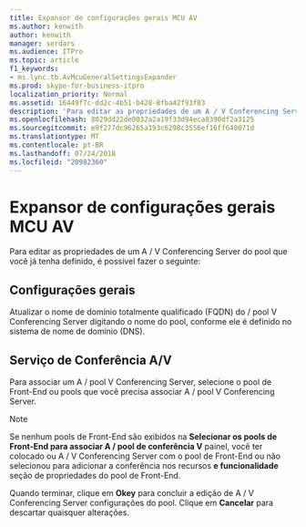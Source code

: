 ```yaml
---
title: Expansor de configurações gerais MCU AV
ms.author: kenwith
author: kenwith
manager: serdars
ms.audience: ITPro
ms.topic: article
f1_keywords:
- ms.lync.tb.AvMcuGeneralSettingsExpander
ms.prod: skype-for-business-itpro
localization_priority: Normal
ms.assetid: 16449f7c-dd2c-4b51-b428-8fba42f93f83
description: 'Para editar as propriedades de um A / V Conferencing Server do pool que você já tenha definido, é possível fazer o seguinte:'
ms.openlocfilehash: 8029dd22de0032a2a19f33d94eca8390df2a3125
ms.sourcegitcommit: e9f277dc96265a193c6298c3556ef16ff640071d
ms.translationtype: MT
ms.contentlocale: pt-BR
ms.lasthandoff: 07/24/2018
ms.locfileid: "20982360"
---
```

# <a name="av-mcu-general-settings-expander"></a>Expansor de configurações gerais MCU AV
 
Para editar as propriedades de um A / V Conferencing Server do pool que você já tenha definido, é possível fazer o seguinte:
  
## <a name="general-settings"></a>Configurações gerais

Atualizar o nome de domínio totalmente qualificado (FQDN) do / pool V Conferencing Server digitando o nome do pool, conforme ele é definido no sistema de nome de domínio (DNS).
  
## <a name="av-conferencing-service"></a>Serviço de Conferência A/V

Para associar um A / pool V Conferencing Server, selecione o pool de Front-End ou pools que você precisa associar A / pool V Conferencing Server.
  
> [!NOTE]
> Se nenhum pools de Front-End são exibidos na **Selecionar os pools de Front-End para associar A / pool de conferência V** painel, você ter colocado ou A / V Conferencing Server com o pool de Front-End ou não selecionou para adicionar a conferência nos recursos **e funcionalidade** seção de propriedades do pool de Front-End.
  

Quando terminar, clique em **Okey** para concluir a edição de A / V Conferencing Server configurações do pool. Clique em **Cancelar** para descartar quaisquer alterações.
  

